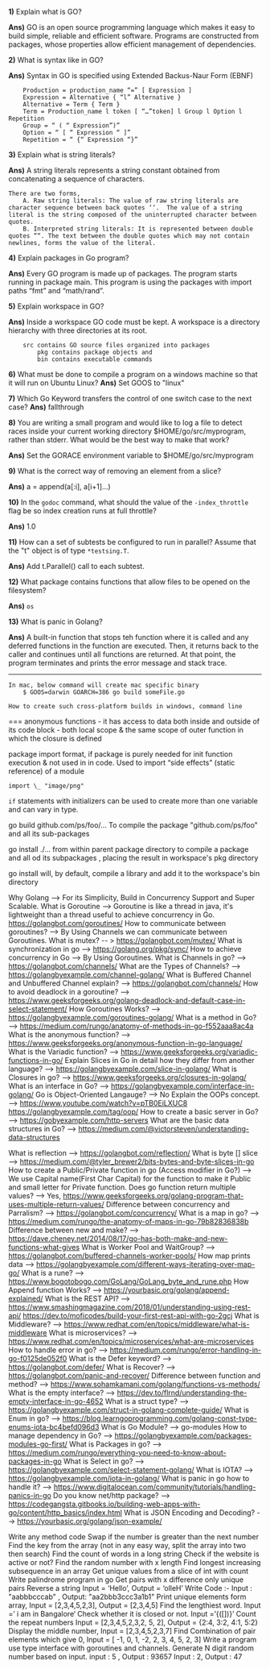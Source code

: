 **1)** Explain what is GO?

**Ans)** GO is an open source programming language which makes it easy to build simple, reliable and efficient software. Programs are constructed from packages, whose properties allow efficient management of dependencies.

**2)** What is syntax like in GO?

**Ans)** Syntax in GO is specified using Extended Backus-Naur Form (EBNF)

        Production = production_name “=” [ Expression ]
        Expression = Alternative { “l” Alternative }
        Alternative = Term { Term }
        Term = Production_name l token [ “…”token] l Group l Option l Repetition
        Group = “ ( “ Expression”)”
        Option = “ [ “ Expression “ ]”
        Repetition = “ {“ Expression “}”

**3)** Explain what is string literals?

**Ans)** A string literals represents a string constant obtained from concatenating a sequence of characters.

    There are two forms,
        A. Raw string literals: The value of raw string literals are character sequence between back quotes ‘‘.  The value of a string literal is the string composed of the uninterrupted character between quotes.
        B. Interpreted string literals: It is represented between double quotes ““. The text between the double quotes which may not contain newlines, forms the value of the literal.

**4)** Explain packages in Go program?

**Ans)** Every GO program is made up of packages. The program starts running in package main. This program is using the packages with import paths “fmt” and “math/rand”.

**5)** Explain workspace in GO?

**Ans)** Inside a workspace GO code must be kept. A workspace is a directory hierarchy with three directories at its root.

        src contains GO source files organized into packages
            pkg contains package objects and
            bin contains executable commands

**6)** What must be done to compile a program on a windows machine so that it
will run on Ubuntu Linux?
**Ans)** Set GOOS to "linux"

**7)** Which Go Keyword transfers the control of one switch case to the next case?
**Ans)** fallthrough

**8)** You are writing a small program and would like to log a file to detect races inside your current working directory $HOME/go/src/myprogram, rather than stderr. What would be the best way to make that work?

**Ans)** Set the GORACE environment variable to $HOME/go/src/myprogram

**9)** What is the correct way of removing an element from a slice?

**Ans)** a = append(a[:i], a[i+1]...)

**10)** In the `godoc` command, what should the value of the
`-index_throttle` flag be so index creation runs at full throttle?

**Ans)** 1.0

**11)** How can a set of subtests be configured to run in parallel? Assume that the "t" object is of type `*testsing.T`.

**Ans)** Add t.Parallel() call to each subtest.

**12)** What package contains functions that allow files to be opened on the filesystem?

**Ans)** `os`

**13)** What is panic in Golang?

**Ans)** A built-in function that stops teh function where it is called and any
deferred functions in the function are executed. Then, it returns back to the caller and continues until all functions are returned. At that point, the program terminates and prints the error message and stack trace.

---

    In mac, below command will create mac specific binary
    	$ GOOS=darwin GOARCH=386 go build someFile.go

    How to create such cross-platform builds in windows, command line

===
anonymous functions - it has access to data both inside
and outside of its code block - both local scope & the same scope
of outer function in which the closure is defined

package import format, if package is purely
needed for init function execution & not used in
in code. Used to import “side effects” (static reference) of a module

    import \_ "image/png"

`if` statements with initializers can be used
to create more than one variable and can
vary in type.

go build github.com/ps/foo/...
To compile the package "github.com/ps/foo" and all its sub-packages

go install ./...
from within parent package directory to compile a package and all od
its subpackages , placing the result in workspace's pkg directory

go install
will, by default, compile a library and add it to the
workspace's bin directory

Why Golang
--> For its Simplicity, Build in Concurrency Support and Super Scalable.
What is Goroutine
--> Goroutine is like a thread in java, it's lightweight than a thread useful to achieve concurrency in Go. https://golangbot.com/goroutines/
How to communicate between goroutines?
--> By Using Channels we can communicate between Goroutines.
What is mutex?
-- > https://golangbot.com/mutex/
What is synchronization in go
--> https://golang.org/pkg/sync/
How to achieve concurrency in Go
--> By Using Goroutines.
What is Channels in go?
--> https://golangbot.com/channels/
What are the Types of Channels?
--> https://golangbyexample.com/channel-golang/
What is Buffered Channel and Unbuffered Channel explain?
--> https://golangbot.com/channels/
How to avoid deadlock in a goroutine?
--> https://www.geeksforgeeks.org/golang-deadlock-and-default-case-in-select-statement/
How Goroutines Works?
--> https://golangbyexample.com/goroutines-golang/
What is a method in Go?
--> https://medium.com/rungo/anatomy-of-methods-in-go-f552aaa8ac4a
What is the anonymous function?
--> https://www.geeksforgeeks.org/anonymous-function-in-go-language/
What is the Variadic function?
--> https://www.geeksforgeeks.org/variadic-functions-in-go/
Explain Slices in Go in detail how they differ from another language?
--> https://golangbyexample.com/slice-in-golang/
What is Closures in go?
--> https://www.geeksforgeeks.org/closures-in-golang/
What is an interface in Go?
--> https://golangbyexample.com/interface-in-golang/
Go is Object-Oriented Langauge?
--> No
Explain the OOPs concept.
--> https://www.youtube.com/watch?v=pTB0EiLXUC8
https://golangbyexample.com/tag/oop/
How to create a basic server in Go?
--> https://gobyexample.com/http-servers
What are the basic data structures in Go?
--> https://medium.com/@victorsteven/understanding-data-structures

What is reflection
--> https://golangbot.com/reflection/
What is byte [] slice
--> https://medium.com/@tyler_brewer2/bits-bytes-and-byte-slices-in-go
How to create a Public/Private function in go (Access modifier in Go?)
--> We use Capital name(First Char Capital) for the function to make it Public and small letter for Private function.
Does go function return multiple values?
--> Yes, https://www.geeksforgeeks.org/golang-program-that-uses-multiple-return-values/
Difference between concurrency and Parralism?
--> https://golangbot.com/concurrency/
What is a map in go?
--> https://medium.com/rungo/the-anatomy-of-maps-in-go-79b82836838b
Difference between new and make?
--> https://dave.cheney.net/2014/08/17/go-has-both-make-and-new-functions-what-gives
What is Worker Pool and WaitGroup?
--> https://golangbot.com/buffered-channels-worker-pools/
How map prints data
--> https://golangbyexample.com/different-ways-iterating-over-map-go/
What is a rune?
--> https://www.bogotobogo.com/GoLang/GoLang_byte_and_rune.php
How Append function Works?
--> https://yourbasic.org/golang/append-explained/
What is the REST API?
--> https://www.smashingmagazine.com/2018/01/understanding-using-rest-api/
https://dev.to/moficodes/build-your-first-rest-api-with-go-2gcj
What is Middleware?
--> https://www.redhat.com/en/topics/middleware/what-is-middleware
What is microservices?
--> https://www.redhat.com/en/topics/microservices/what-are-microservices
How to handle error in go?
--> https://medium.com/rungo/error-handling-in-go-f0125de052f0
What is the Defer keyword?
--> https://golangbot.com/defer/
What is Recover?
--> https://golangbot.com/panic-and-recover/
Difference between function and method?
--> https://www.sohamkamani.com/golang/functions-vs-methods/
What is the empty interface?
--> https://dev.to/flrnd/understanding-the-empty-interface-in-go-4652
What is a struct type?
--> https://golangbyexample.com/struct-in-golang-complete-guide/
What is Enum in go?
--> https://blog.learngoprogramming.com/golang-const-type-enums-iota-bc4befd096d3
What is Go Module?
--> go-modules
How to manage dependency in Go?
--> https://golangbyexample.com/packages-modules-go-first/
What is Packages in go?
--> https://medium.com/rungo/everything-you-need-to-know-about-packages-in-go
What is Select in go?
--> https://golangbyexample.com/select-statement-golang/
What is IOTA?
--> https://golangbyexample.com/iota-in-golang/
What is panic in go how to handle it?
--> https://www.digitalocean.com/community/tutorials/handling-panics-in-go
Do you know net/http package?
--> https://codegangsta.gitbooks.io/building-web-apps-with-go/content/http_basics/index.html
What is JSON Encoding and Decoding?
--> https://yourbasic.org/golang/json-example/

Write any method code
Swap if the number is greater than the next number
Find the key from the array (not in any easy way, split the array into two then search)
Find the count of words in a long string
Check if the website is active or not?
Find the random number with x length
Find longest increasing subsequence in an array
Get unique values from a slice of int with count
Write palindrome program in go
Get pairs with x difference only unique pairs
Reverse a string Input = ‘Hello’, Output = ‘olleH’
Write Code :- Input : "aabbbcccab" , Output: "aa2bbb3ccc3a1b1"
Print unique elements form array, Input = [2,3,4,5,2,3], Output =  [2,3,4,5]
Find the lengthiest word.  Input =’ i am in Bangalore‘
Check whether it is closed or not.  Input =’{([])}’
Count the repeat numbers Input = [2,3,4,5,2,3,2, 5, 2], Output = {2:4, 3:2, 4:1, 5:2}
Display the middle number, Input = [2,3,4,5,2,3,7]
Find Combination of pair elements which give 0, Input = [ -1, 0, 1, -2, 2, 3, 4, 5, 2, 3]
Write a program use type interface with goroutines and channels.
Generate N digit random number based on input. input : 5 , Output : 93657 Input : 2, Output : 47

